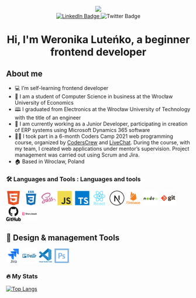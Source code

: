  
<div id="header" align="center">
  <img src="https://upload.wikimedia.org/wikipedia/commons/6/6b/Programming.me.png" width="250"/>
  <div id="badges">
  <a href="https://www.linkedin.com/in/weronikalutenko/">
    <img src="https://img.shields.io/badge/LinkedIn-blue?style=for-the-badge&logo=linkedin&logoColor=white" alt="LinkedIn Badge"/>
    </a>
    <img src="https://img.shields.io/badge/weronika.lutenko@gmail.com-orange?style=for-the-badge&logo=mailr&logoColor=white" alt="Twitter Badge"/>
    <h1>Hi, I'm Weronika Luteńko, a beginner frontend developer</h1>
</div>
</div>


## About me
- 💻 I’m self-learning frontend developer
- 📖 I am a student of Computer Science in business at the Wrocław University of Economics
- 🕮 I graduated from Electronics at the Wrocław University of Technology with the title of an engineer
- 🤔 I am currently working as a Junior Developer, participating in creation of ERP systems using Microsoft Dynamics 365 software
- 👨‍💻 I took part in a 6-month Coders Camp 2021 web programming course, organized by [CodersCrew](https://coderscrew.pl/) and [LiveChat](https://www.livechat.com/). During the course, with my team, I created web applications under mentor’s supervision. Project management was carried out using Scrum and Jira.
- 🏠 Based in Wroclaw, Poland


### :hammer_and_wrench: Languages and Tools : Languages and tools
<div> 
  <img src="https://github.com/devicons/devicon/blob/master/icons/html5/html5-original.svg" title="HTML5" alt="HTML" width="40" height="40"/>&nbsp;
   <img src="https://github.com/devicons/devicon/blob/master/icons/css3/css3-plain-wordmark.svg"  title="CSS3" alt="CSS" width="40" height="40"/>&nbsp;
  <img src="https://github.com/devicons/devicon/blob/master/icons/sass/sass-original.svg" title="SAAS" **alt="SAAS" width="40" height="40"/>
  <img src="https://github.com/devicons/devicon/blob/master/icons/javascript/javascript-original.svg" title="JavaScript" alt="JavaScript" width="40" height="40"/>&nbsp;
  <img src="https://github.com/devicons/devicon/blob/master/icons/typescript/typescript-original.svg" title="Typescript" alt="Typescript" width="40" height="40"/>&nbsp;
  <img src="https://github.com/devicons/devicon/blob/master/icons/react/react-original-wordmark.svg" title="React" alt="React" width="40" height="40"/>&nbsp;
  <img src="https://github.com/devicons/devicon/blob/master/icons/nextjs/nextjs-line.svg" title="Next.js" **alt="Next.js" width="40" height="40"/>
  <img src="https://github.com/devicons/devicon/blob/master/icons/firebase/firebase-plain-wordmark.svg" title="Firebase" alt="Firebase" width="40" height="40"/>&nbsp;
  <img src="https://github.com/devicons/devicon/blob/master/icons/nodejs/nodejs-original-wordmark.svg" title="NodeJS" alt="NodeJS" width="40" height="40"/>&nbsp;
  <img src="https://github.com/devicons/devicon/blob/master/icons/git/git-original-wordmark.svg" title="Git" **alt="Git" width="40" height="40"/>
  <img src="https://github.com/devicons/devicon/blob/master/icons/github/github-original-wordmark.svg" title="Github" **alt="Github" width="40" height="40"/>
  <img src="https://github.com/devicons/devicon/blob/master/icons/storybook/storybook-original-wordmark.svg" title="Storybook" **alt="Storybook" width="40" height="40"/>
</div>


## 🎨 Design & management Tools

<div>
  <img src="https://github.com/devicons/devicon/blob/master/icons/jira/jira-original-wordmark.svg" title="Jira" **alt="Jira" width="40" height="40"/>
  <img src="https://github.com/devicons/devicon/blob/master/icons/trello/trello-plain-wordmark.svg" title="Trello" **alt="Trello" width="40" height="40"/>
  <img src="https://github.com/devicons/devicon/blob/master/icons/vscode/vscode-original-wordmark.svg" title="VSCode" **alt="VSCode" width="40" height="40"/>
  <img src="https://github.com/devicons/devicon/blob/master/icons/photoshop/photoshop-line.svg" title="Photoshop" **alt="Photoshop" width="40" height="40"/>
</div>


### :fire: My Stats
[![Top Langs](https://github-readme-stats.vercel.app/api/top-langs/?username=vera98d&layout=compact&theme=vision-friendly-dark)](https://github.com/anuraghazra/github-readme-stats)
